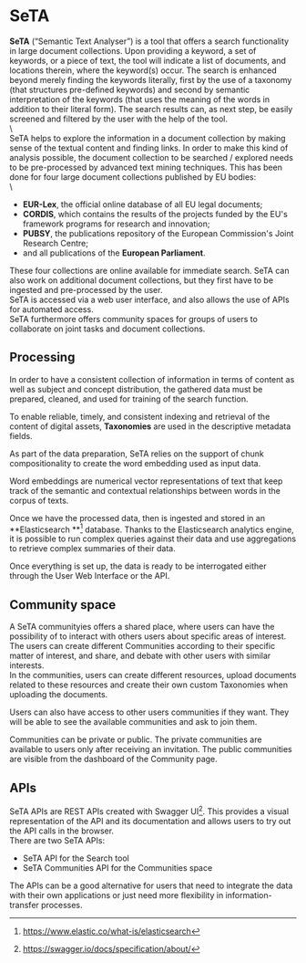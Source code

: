 # SeTA 

**SeTA** (“Semantic Text Analyser”) is a tool that offers a search functionality in large document collections. Upon providing a keyword, a set of keywords, or a piece of text, the tool will indicate a list of documents, and locations therein, where the keyword(s) occur. The search is enhanced beyond merely finding the keywords literally, first by the use of a taxonomy (that structures pre-defined keywords) and second by semantic interpretation of the keywords (that uses the meaning of the words in addition to their literal form). The search results can, as next step, be easily screened and filtered by the user with the help of the tool.       
\     
SeTA helps to explore the information in a document collection by making sense of the textual content and finding links.
In order to make this kind of analysis possible, the document collection to be searched / explored needs to be pre-processed by advanced text mining techniques. This has been done for four large document collections published by EU bodies:  
\       
- **EUR-Lex**, the official online database of all EU legal documents;      
- **CORDIS**, which contains the results of the projects funded by the EU's framework programs for research and innovation;       
- **PUBSY**, the publications repository of the European Commission's Joint Research Centre;      
- and all publications of the **European Parliament**.      


These four collections are online available for immediate search. SeTA can also work on additional document collections, but they first have to be ingested and pre-processed by the user.        
SeTA is accessed via a web user interface, and also allows the use of APIs for automated access.        
SeTA furthermore offers community spaces for groups of users to collaborate on joint tasks and document collections.      

## Processing 

In order to have a consistent collection of information in terms of content as well as subject and concept distribution, the gathered data must be prepared, cleaned, and used for training of the search function.              

To enable reliable, timely, and consistent indexing and retrieval of the content of digital assets, **Taxonomies** are used in the descriptive metadata fields.          

As part of the data preparation, SeTA relies on the support of chunk compositionality to create the word embedding used as input data.      
    
Word embeddings are numerical vector representations of text that keep track of the semantic and contextual relationships between words in the corpus of texts.   

Once we have the processed data, then is ingested and stored in an **Elasticsearch **[^1] database.  Thanks to the Elasticsearch analytics engine, it is possible to run complex queries against their data and use aggregations to retrieve complex summaries of their data.

Once everything is set up, the data is ready to be interrogated either through the User Web Interface or the API.



## Community space

A SeTA communityies offers a shared place, where users can have the possibility of to interact with others users about specific areas of interest. The users can create different Communities according to their specific matter of interest, and share, and debate with other users with similar interests.        
In the communities, users can create different resources, upload documents related to these resources and create their own custom Taxonomies when uploading the documents.        

Users can also have access to other users communities if they want.  They will be able to see the available communities and ask to join them.   

Communities can be private or public.  The private communities are available to users only after receiving an invitation. The public communities are visible from the dashboard of the Community page.      


## APIs

SeTA APIs are REST APIs created with Swagger UI[^2]. This provides a visual representation of the API and its documentation and allows users to try out the API calls in the browser.          
There are two SeTA APIs:      
- SeTA API for the Search tool      
- SeTA Communities API for the Communities space        

The APIs can be a good alternative for users that need to integrate the data with their own applications or just need more flexibility in information-transfer processes.     




[^1]:https://www.elastic.co/what-is/elasticsearch
[^2]:https://swagger.io/docs/specification/about/

